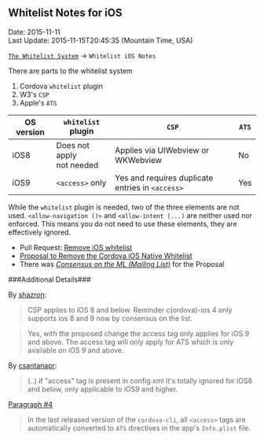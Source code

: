 ## Whitelist Notes for iOS ##
Date: 2015-11-11<br>
Last Update: 2015-11-15T20:45:35 (Mountain Time, USA)

[`The Whitelist System`](the-whitelist-system.md) -> `Whitelist iOS Notes`

There are parts to the whitelist system

1. Cordova `whitelist` plugin
2. W3's `CSP`
3. Apple's `ATS`

| OS version | `whitelist` plugin         |            `CSP`                  | `ATS` |
|------------|----------------------------|------------------------------------|------|
| iOS8     | Does not apply<br>not needed | Applies via UIWebview or WKWebview |  No  |
| iOS9    | `<access>` only | Yes and requires duplicate entries in `<access>` |  Yes |


While the `whitelist` plugin is needed, two of the three elements are not used. `<allow-navigation ()>` and `<allow-intent (...)` are neither used nor enforced. This means you do not need to use these elements, they are effectively ignored.

- Pull Request: [Remove iOS whitelist](https://issues.apache.org/jira/browse/CB-9972)
- [Proposal to Remove the Cordova iOS Native Whitelist](https://github.com/shazron/cordova-discuss/blob/ios-remove-whitelist/proposals/ios-whitelist-removal.md)
- There was [*Consensus on the ML (Mailing List)*](https://github.com/cordova/cordova-discuss/pull/27#issuecomment-155261590) for the Proposal

###Additional Details###

By [shazron](https://github.com/cordova/cordova-discuss/pull/27#issuecomment-154114763):

> CSP applies to iOS 8 and below. Reminder c(ordova)-ios 4 only supports ios 8 and 9 now by consensus on the list.

> Yes, with the proposed change the access tag only applies for iOS 9 and above. The access tag will only apply for ATS which is only available on iOS 9 and above. 

By [csantanapr](https://github.com/cordova/cordova-discuss/pull/27#issuecomment-154134404):

> (..) if "access" tag is present in config.xml it's totally ignored for iOS8 and below, only applicable to iOS9 and higher.

[Paragraph #4](https://github.com/shazron/cordova-discuss/blob/ios-remove-whitelist/proposals/ios-whitelist-removal.md)

> In the last released version of the `cordova-cli`, all `<access>` tags are automatically converted to `ATS` directives in the app's `Info.plist` file. 
